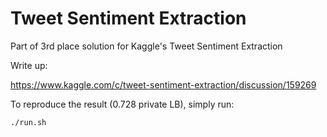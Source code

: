 # Tweet Sentiment Extraction
Part of 3rd place solution for Kaggle's Tweet Sentiment Extraction

Write up:

https://www.kaggle.com/c/tweet-sentiment-extraction/discussion/159269

To reproduce the result (0.728 private LB), simply run:

```./run.sh```
